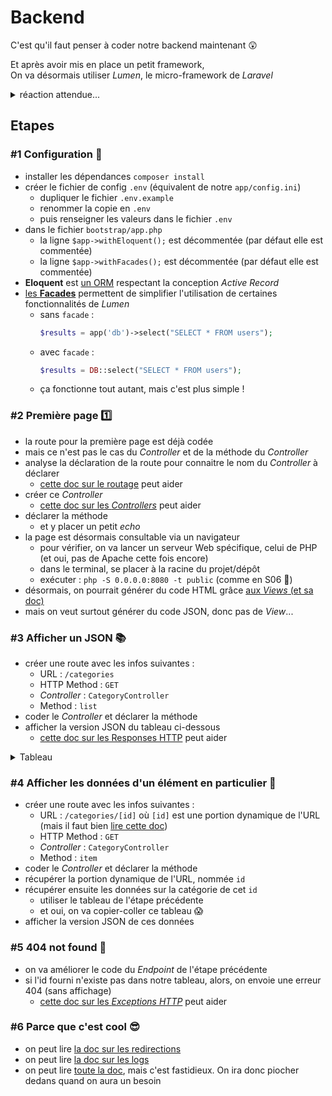 # Backend

C'est qu'il faut penser à coder notre backend maintenant :astonished:

Et après avoir mis en place un petit framework,  
On va désormais utiliser _Lumen_, le micro-framework de _Laravel_

<details><summary>réaction attendue...</summary>

![](https://media.giphy.com/media/5GoVLqeAOo6PK/giphy.gif)

<details><summary>ou...</summary>

![](https://media.giphy.com/media/b5LTssxCLpvVe/giphy.gif)

<details><summary>ou...</summary>

![](https://media.giphy.com/media/BlVnrxJgTGsUw/giphy.gif)

<details><summary>ou...</summary>

![](https://media.giphy.com/media/nXxOjZrbnbRxS/giphy.gif)

<details><summary>tu as saisi l'idée ?</summary>

![](https://media.giphy.com/media/3o7abKhOpu0NwenH3O/giphy.gif)

</details>

</details>

</details>

</details>

</details>

## Etapes

### #1 Configuration :wrench:

- installer les dépendances `composer install`
- créer le fichier de config `.env` (équivalent de notre `app/config.ini`)
  - dupliquer le fichier `.env.example`
  - renommer la copie en `.env`
  - puis renseigner les valeurs dans le fichier `.env`
- dans le fichier `bootstrap/app.php`
  - la ligne `$app->withEloquent();` est décommentée (par défaut elle est commentée)
  - la ligne `$app->withFacades();` est décommentée (par défaut elle est commentée)
- **Eloquent** est [un ORM](https://fr.wikipedia.org/wiki/Mapping_objet-relationnel) respectant la conception _Active Record_
- [les **Facades**](https://fr.wikipedia.org/wiki/Fa%C3%A7ade_(patron_de_conception)) permettent de simplifier l'utilisation de certaines fonctionnalités de _Lumen_
  - sans `facade` :
    ```php
    $results = app('db')->select("SELECT * FROM users");
    ```
  - avec `facade` :
    ```php
    $results = DB::select("SELECT * FROM users");
    ```
  - ça fonctionne tout autant, mais c'est plus simple !

### #2 Première page :one:

- la route pour la première page est déjà codée
- mais ce n'est pas le cas du _Controller_ et de la méthode du _Controller_
- analyse la déclaration de la route pour connaitre le nom du _Controller_ à déclarer
  - [cette doc sur le routage](https://lumen.laravel.com/docs/routing) peut aider
- créer ce _Controller_
  - [cette doc sur les _Controllers_](https://lumen.laravel.com/docs/controllers) peut aider
- déclarer la méthode
  - et y placer un petit _echo_
- la page est désormais consultable via un navigateur
  - pour vérifier, on va lancer un serveur Web spécifique, celui de PHP (et oui, pas de Apache cette fois encore)
  - dans le terminal, se placer à la racine du projet/dépôt
  - exécuter : `php -S 0.0.0.0:8080 -t public` (comme en S06 :tada:)
- désormais, on pourrait générer du code HTML grâce [aux _Views_ (et sa doc)](https://lumen.laravel.com/docs/views)
- mais on veut surtout générer du code JSON, donc pas de _View_...

### #3 Afficher un JSON :books:

- créer une route avec les infos suivantes :
  - URL : `/categories`
  - HTTP Method : `GET`
  - _Controller_ : `CategoryController`
  - Method : `list`
- coder le _Controller_ et déclarer la méthode
- afficher la version JSON du tableau ci-dessous
  - [cette doc sur les Responses HTTP](https://lumen.laravel.com/docs/responses#json-responses) peut aider

<details><summary>Tableau</summary>

```php
$categoriesList = [
  1 => [
    'id' => 1,
    'name' => 'Chemin vers O\'clock',
    'status' => 1
  ],
  2 => [
    'id' => 2,
    'name' => 'Courses',
    'status' => 1
  ],
  3 => [
    'id' => 3,
    'name' => 'O\'clock',
    'status' => 1
  ],
  4 => [
    'id' => 4,
    'name' => 'Titre Professionnel',
    'status' => 1
  ]
];
```

</details>

### #4 Afficher les données d'un élément en particulier :notebook:

- créer une route avec les infos suivantes :
  - URL : `/categories/[id]` où `[id]` est une portion dynamique de l'URL (mais il faut bien [lire cette doc](https://lumen.laravel.com/docs/routing#required-parameters))
  - HTTP Method : `GET`
  - _Controller_ : `CategoryController`
  - Method : `item`
- coder le _Controller_ et déclarer la méthode
- récupérer la portion dynamique de l'URL, nommée `id`
- récupérer ensuite les données sur la catégorie de cet `id`
  - utiliser le tableau de l'étape précédente
  - et oui, on va copier-coller ce tableau :scream:
- afficher la version JSON de ces données

### #5 404 not found :no_entry_sign:

- on va améliorer le code du _Endpoint_ de l'étape précédente
- si l'id fourni n'existe pas dans notre tableau, alors, on envoie une erreur 404 (sans affichage)
  - [cette doc sur les _Exceptions HTTP_](https://laravel.com/docs/errors#http-exceptions) peut aider

### #6 Parce que c'est cool :sunglasses:

- on peut lire [la doc sur les redirections](https://lumen.laravel.com/docs/responses#redirects)
- on peut lire [la doc sur les logs](https://laravel.com/docs/logging#writing-log-messages)
- on peut lire [toute la doc](https://lumen.laravel.com/docs), mais c'est fastidieux. On ira donc piocher dedans quand on aura un besoin
